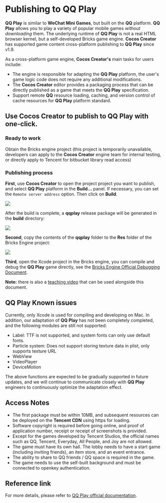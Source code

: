 # Publishing to __QQ Play__

__QQ Play__ is similar to __WeChat Mini Games__, but built on the __QQ__ platform. __QQ Play__ allows you to play a variety of popular mobile games *without downloading* them. The underlying runtime of **QQ Play** is not a real HTML browser kernel, but a self-developed Bricks game engine. __Cocos Creator__ has supported game content cross-platform publishing to __QQ Play__ since v1.9.

 As a cross-platform game engine, __Cocos Creator's__ main tasks for users include:

- The engine is responsible for adapting the __QQ Play__ platform, the user's game logic code does not require any additional modifications.
- The __Cocos Creator__ editor provides a packaging process that can be directly published as a game that meets the __QQ Play__ specification.
- Support remote __QQ__ resource loading, caching, and version control of cache resources for __QQ Play__ platform standard.

## Use __Cocos Creator__ to publish to __QQ Play__ with one-click.

### Ready to work

Obtain the Bricks engine project (this project is temporarily unavailable, developers can apply to the __Cocos Creator__ engine team for internal testing, or directly apply to Tencent for bitbucket library read access)

### Publishing process

**First**, use __Cocos Creator__ to open the project project you want to publish, and select __QQ Play__ platform in the __Build...__ panel. If necessary, you can set the `Remote server address` option. Then click on **Build**.

![](./publish-qqplay/build.jpeg)

After the build is complete, a __qqplay__ release package will be generated in the __build__ directory:

![](./publish-qqplay/package.jpeg)

**Second**, copy the contents of the __qqplay__ folder to the __Res__ folder of the Bricks Engine project:

![](./publish-qqplay/paste.jpeg)

**Third**, open the Xcode project in the Bricks engine, you can compile and debug the __QQ Play__ game directly, see the [Bricks Engine Official Debugging Document](https://hudong.qq.com/docs/engine/debug/intro.html).

**Note:** there is also a [teaching video](https://v.qq.com/iframe/player.html?vid=m055288q7cl&tiny=0&auto=0) that can be used alongside this document.

## __QQ Play__ Known issues

Currently, only Xcode is used for compiling and developing on Mac. In addition, our adaptation of __QQ Play__ has not been completely completed, and the following modules are still not supported:

- Label: TTF is not supported, and system fonts can only use default fonts.
- Particle system: Does not support storing texture data in plist, only supports texture URL
- WebView
- VideoPlayer
- DeviceMotion

The above functions are expected to be gradually supported in future updates, and we will continue to communicate closely with __QQ Play__ engineers to continuously optimize the adaptation effect.

## Access Notes

- The first package must be within 10MB, and subsequent resources can be deployed on the __Tencent CDN__ using https for loading.
- Software copyright is required before going online, and proof of application number, receipt or receipt of screenshots is provided.
- Except for the games developed by Tencent Studios, the official names such as QQ, Tencent, Everyday, All People, and Joy are not allowed.
- The game must have its own hall. The lobby needs to have a start game (including inviting friends), an item store, and an event entrance.
- The ability to share to QQ friends / QQ space is required in the game.
- The game needs to use the self-built background and must be connected to openkey authentication.

## Reference link

For more details, please refer to [QQ Play official documentation](https://hudong.qq.com/docs/access/).
